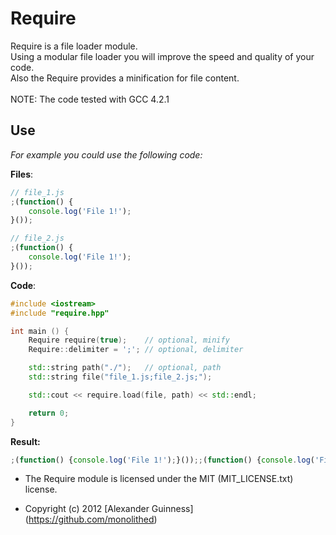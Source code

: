 # Require

Require is a file loader module. <br />
Using a modular file loader you will improve the speed and quality of your code. <br />
Also the Require provides a minification for file content. <br />
<br />
NOTE: The code tested with GCC 4.2.1

## Use
*For example you could use the following code:*

**Files**:

```javascript
// file_1.js
;(function() {
	console.log('File 1!');
}());
```

```javascript
// file_2.js
;(function() {
	console.log('File 1!');
}());
```

**Code**:

```c++
#include <iostream>
#include "require.hpp"

int main () {
	Require require(true);    // optional, minify
	Require::delimiter = ';'; // optional, delimiter

	std::string path("./");   // optional, path
	std::string file("file_1.js;file_2.js;");

	std::cout << require.load(file, path) << std::endl;

	return 0;
}
```

**Result:**

```javascript
;(function() {console.log('File 1!');}());;(function() {console.log('File 2!');}());
```

* The Require module is licensed under the MIT (MIT_LICENSE.txt) license.

* Copyright (c) 2012 [Alexander Guinness] (https://github.com/monolithed)
